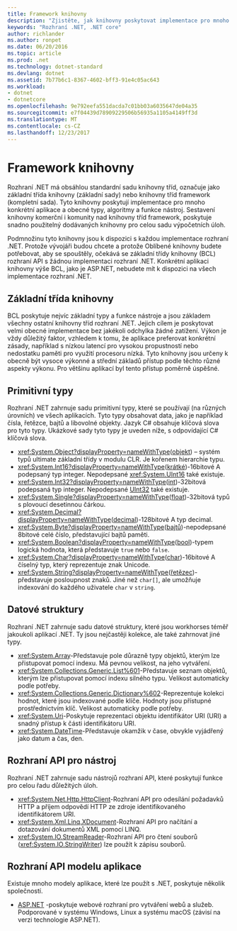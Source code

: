 ```yaml
---
title: Framework knihovny
description: "Zjistěte, jak knihovny poskytovat implementace pro mnoho konkrétní aplikace a obecné typy, algoritmy a funkce nástroj."
keywords: "Rozhraní .NET, .NET core"
author: richlander
ms.author: ronpet
ms.date: 06/20/2016
ms.topic: article
ms.prod: .net
ms.technology: dotnet-standard
ms.devlang: dotnet
ms.assetid: 7b77b6c1-8367-4602-bff3-91e4c05ac643
ms.workload:
- dotnet
- dotnetcore
ms.openlocfilehash: 9e792eefa551dacda7c01bb03a6035647de04a35
ms.sourcegitcommit: e7f04439d78909229506b56935a1105a4149ff3d
ms.translationtype: MT
ms.contentlocale: cs-CZ
ms.lasthandoff: 12/23/2017
---
```

# <a name="framework-libraries"></a>Framework knihovny

Rozhraní .NET má obsáhlou standardní sadu knihovny tříd, označuje jako základní třída knihovny (základní sady) nebo knihovny tříd framework (kompletní sada). Tyto knihovny poskytují implementace pro mnoho konkrétní aplikace a obecné typy, algoritmy a funkce nástroj. Sestavení knihovny komerční i komunity nad knihovny tříd framework, poskytuje snadno použitelný dodávaných knihovny pro celou sadu výpočetních úloh.

Podmnožinu tyto knihovny jsou k dispozici s každou implementace rozhraní .NET. Protože vývojáři budou chcete a protože Oblíbené knihovny budete potřebovat, aby se spouštěly, očekává se základní třídy knihovny (BCL) rozhraní API s žádnou implementaci rozhraní .NET. Konkrétní aplikaci knihovny výše BCL, jako je ASP.NET, nebudete mít k dispozici na všech implementace rozhraní .NET.

## <a name="base-class-libraries"></a>Základní třída knihovny

BCL poskytuje nejvíc základní typy a funkce nástroje a jsou základem všechny ostatní knihovny tříd rozhraní .NET. Jejich cílem je poskytovat velmi obecné implementace bez jakékoli odchylka žádné zatížení. Výkon je vždy důležitý faktor, vzhledem k tomu, že aplikace preferovat konkrétní zásady, například s nízkou latencí pro vysokou propustností nebo nedostatku paměti pro využití procesoru nízká. Tyto knihovny jsou určeny k obecně být vysoce výkonné a střední základů přístup podle těchto různé aspekty výkonu. Pro většinu aplikací byl tento přístup poměrně úspěšné.

## <a name="primitive-types"></a>Primitivní typy

Rozhraní .NET zahrnuje sadu primitivní typy, které se používají (na různých úrovních) ve všech aplikacích. Tyto typy obsahovat data, jako je například čísla, řetězce, bajtů a libovolné objekty. Jazyk C# obsahuje klíčová slova pro tyto typy. Ukázkové sady tyto typy je uveden níže, s odpovídající C# klíčová slova.

* <xref:System.Object?displayProperty=nameWithType>([objekt](../csharp/language-reference/keywords/object.md)) – systém typů ultimate základní třídy v modulu CLR. Je kořenem hierarchie typu.
* <xref:System.Int16?displayProperty=nameWithType>([krátké](../csharp/language-reference/keywords/short.md))-16bitové A podepsaný typ integer. Nepodepsané <xref:System.UInt16> také existuje.
* <xref:System.Int32?displayProperty=nameWithType>([int](../csharp/language-reference/keywords/int.md))-32bitová podepsaná typ integer. Nepodepsané [UInt32](../csharp/language-reference/keywords/uint.md) také existuje.
* <xref:System.Single?displayProperty=nameWithType>([float](../csharp/language-reference/keywords/float.md))-32bitová typů s plovoucí desetinnou čárkou.
* <xref:System.Decimal?displayProperty=nameWithType>([decimal](../csharp/language-reference/keywords/decimal.md))-128bitové A typ decimal.
* <xref:System.Byte?displayProperty=nameWithType>([bajtů](../csharp/language-reference/keywords/byte.md))-nepodepsané 8bitové celé číslo, představující bajtů paměti.
* <xref:System.Boolean?displayProperty=nameWithType>([bool](../csharp/language-reference/keywords/bool.md))-typem logická hodnota, která představuje `true` nebo `false`.
* <xref:System.Char?displayProperty=nameWithType>([char](../csharp/language-reference/keywords/char.md))-16bitové A číselný typ, který reprezentuje znak Unicode.
* <xref:System.String?displayProperty=nameWithType>([řetězec](../csharp/language-reference/keywords/string.md))-představuje posloupnost znaků. Jiné než `char[]`, ale umožňuje indexování do každého uživatele `char` v `string`.

## <a name="data-structures"></a>Datové struktury

Rozhraní .NET zahrnuje sadu datové struktury, které jsou workhorses téměř jakoukoli aplikací .NET. Ty jsou nejčastěji kolekce, ale také zahrnovat jiné typy.

*   <xref:System.Array>-Představuje pole důrazně typy objektů, kterým lze přistupovat pomocí indexu. Má pevnou velikost, na jeho vytváření.
*   <xref:System.Collections.Generic.List%601>-Představuje seznam objektů, kterým lze přistupovat pomocí indexu silného typu. Velikost automaticky podle potřeby.
*   <xref:System.Collections.Generic.Dictionary%602>-Reprezentuje kolekci hodnot, které jsou indexované podle klíče. Hodnoty jsou přístupné prostřednictvím klíč. Velikost automaticky podle potřeby.
*   <xref:System.Uri>-Poskytuje reprezentaci objektu identifikátor URI (URI) a snadný přístup k části identifikátoru URI.
*   <xref:System.DateTime>-Představuje okamžik v čase, obvykle vyjádřený jako datum a čas, den.

## <a name="utility-apis"></a>Rozhraní API pro nástroj

Rozhraní .NET zahrnuje sadu nástrojů rozhraní API, které poskytují funkce pro celou řadu důležitých úloh.

*   <xref:System.Net.Http.HttpClient>-Rozhraní API pro odesílání požadavků HTTP a příjem odpovědí HTTP ze zdroje identifikovaného identifikátorem URI.
*   <xref:System.Xml.Linq.XDocument>-Rozhraní API pro načítání a dotazování dokumentů XML pomocí LINQ.
*   <xref:System.IO.StreamReader>-Rozhraní API pro čtení souborů (<xref:System.IO.StringWriter>) lze použít k zápisu souborů.

## <a name="app-model-apis"></a>Rozhraní API modelu aplikace

Existuje mnoho modely aplikace, které lze použít s .NET, poskytuje několik společností.

*   [ASP.NET](http://asp.net) -poskytuje webové rozhraní pro vytváření webů a služeb. Podporované v systému Windows, Linux a systému macOS (závisí na verzi technologie ASP.NET).
